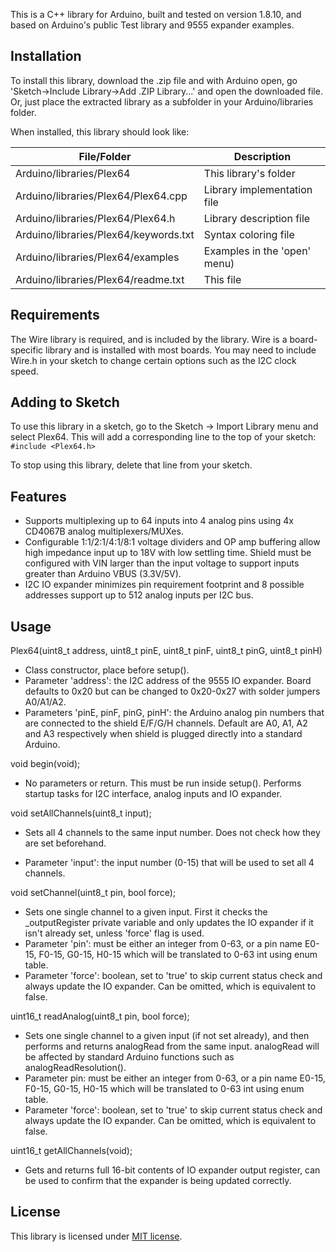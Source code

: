 
This is a C++ library for Arduino, built and tested on version 1.8.10, and based on Arduino's public Test library and 9555 expander examples.

Installation
------

To install this library, download the .zip file and with Arduino open, go 'Sketch->Include Library->Add .ZIP Library...' and open the downloaded file. Or, just place the extracted library as a subfolder in your Arduino/libraries folder.

When installed, this library should look like:

|File/Folder|Description|
|---|---|
|Arduino/libraries/Plex64|This library's folder|
|Arduino/libraries/Plex64/Plex64.cpp|Library implementation file|
|Arduino/libraries/Plex64/Plex64.h|Library description file|
|Arduino/libraries/Plex64/keywords.txt|Syntax coloring file|
|Arduino/libraries/Plex64/examples|Examples in the 'open' menu)|
|Arduino/libraries/Plex64/readme.txt|This file|

Requirements
--------
The Wire library is required, and is included by the library. Wire is a board-specific library and is installed with most boards. You may need to include Wire.h in your sketch to change certain options such as the I2C clock speed.

Adding to Sketch
--------
To use this library in a sketch, go to the Sketch -> Import Library menu and select Plex64.  This will add a corresponding line to the top of your sketch:
`#include <Plex64.h>`

To stop using this library, delete that line from your sketch.

Features
--------

- Supports multiplexing up to 64 inputs into 4 analog pins using 4x CD4067B analog multiplexers/MUXes.
- Configurable 1:1/2:1/4:1/8:1 voltage dividers and OP amp buffering allow high impedance input up to 18V with low settling time. Shield must be configured with VIN larger than the input voltage to support inputs greater than Arduino VBUS (3.3V/5V).
- I2C IO expander minimizes pin requirement footprint and 8 possible addresses support up to 512 analog inputs per I2C bus.

Usage
--------

Plex64(uint8_t address, uint8_t pinE, uint8_t pinF, uint8_t pinG, uint8_t pinH)

- Class constructor, place before setup().
- Parameter 'address': the I2C address of the 9555 IO expander. Board defaults to 0x20 but can be changed to 0x20-0x27 with solder jumpers A0/A1/A2.
- Parameters 'pinE, pinF, pinG, pinH': the Arduino analog pin numbers that are connected to the shield E/F/G/H channels. Default are A0, A1, A2 and A3 respectively when shield is plugged directly into a standard Arduino.

void begin(void);

- No parameters or return. This must be run inside setup(). Performs startup tasks for I2C interface, analog inputs and IO expander.

void setAllChannels(uint8_t input);

- Sets all 4 channels to the same input number. Does not check how they are set beforehand.

- Parameter 'input': the input number (0-15) that will be used to set all 4 channels.

void setChannel(uint8_t pin, bool force);

   - Sets one single channel to a given input. First it checks the \_outputRegister private variable and only updates the IO expander if it isn't already set, unless 'force' flag is used.
- Parameter 'pin': must be either an integer from 0-63, or a pin name E0-15, F0-15, G0-15, H0-15 which will be translated to 0-63 int using enum table.
- Parameter 'force': boolean, set to 'true' to skip current status check and always update the IO expander. Can be omitted, which is equivalent to false.

uint16_t readAnalog(uint8_t pin, bool force);

   -    Sets one single channel to a given input (if not set already), and then performs and returns analogRead from the same input. analogRead will be affected by standard Arduino functions such as analogReadResolution().
- Parameter pin: must be either an integer from 0-63, or a pin name E0-15, F0-15, G0-15, H0-15 which will be translated to 0-63 int using enum table.
- Parameter 'force': boolean, set to 'true' to skip current status check and always update the IO expander. Can be omitted, which is equivalent to false.

uint16_t getAllChannels(void);

- Gets and returns full 16-bit contents of IO expander output register, can be used to confirm that the expander is being updated correctly.

License
---------
This library is licensed under [MIT license](https://opensource.org/licenses/MIT).